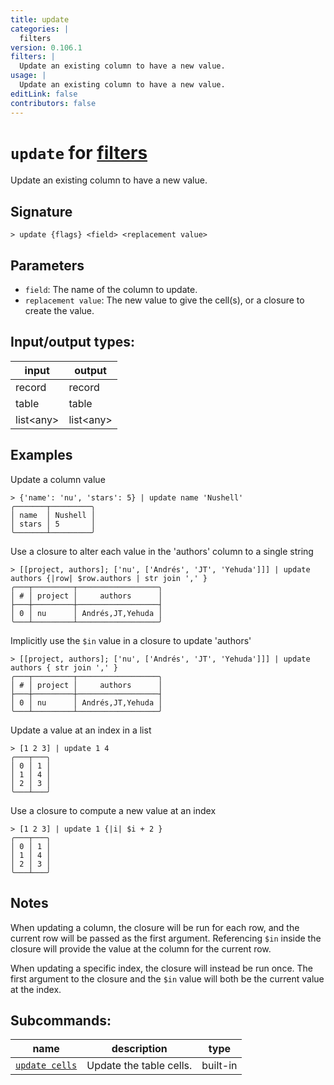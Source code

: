 ```yaml
---
title: update
categories: |
  filters
version: 0.106.1
filters: |
  Update an existing column to have a new value.
usage: |
  Update an existing column to have a new value.
editLink: false
contributors: false
---
```

<!-- This file is automatically generated. Please edit the command in https://github.com/nushell/nushell instead. -->

# `update` for [filters](/commands/categories/filters.md)

<div class='command-title'>Update an existing column to have a new value.</div>

## Signature

```> update {flags} <field> <replacement value>```

## Parameters

 -  `field`: The name of the column to update.
 -  `replacement value`: The new value to give the cell(s), or a closure to create the value.


## Input/output types:

| input     | output    |
| --------- | --------- |
| record    | record    |
| table     | table     |
| list&lt;any&gt; | list&lt;any&gt; |
## Examples

Update a column value
```nu
> {'name': 'nu', 'stars': 5} | update name 'Nushell'
╭───────┬─────────╮
│ name  │ Nushell │
│ stars │ 5       │
╰───────┴─────────╯
```

Use a closure to alter each value in the 'authors' column to a single string
```nu
> [[project, authors]; ['nu', ['Andrés', 'JT', 'Yehuda']]] | update authors {|row| $row.authors | str join ',' }
╭───┬─────────┬──────────────────╮
│ # │ project │     authors      │
├───┼─────────┼──────────────────┤
│ 0 │ nu      │ Andrés,JT,Yehuda │
╰───┴─────────┴──────────────────╯

```

Implicitly use the `$in` value in a closure to update 'authors'
```nu
> [[project, authors]; ['nu', ['Andrés', 'JT', 'Yehuda']]] | update authors { str join ',' }
╭───┬─────────┬──────────────────╮
│ # │ project │     authors      │
├───┼─────────┼──────────────────┤
│ 0 │ nu      │ Andrés,JT,Yehuda │
╰───┴─────────┴──────────────────╯

```

Update a value at an index in a list
```nu
> [1 2 3] | update 1 4
╭───┬───╮
│ 0 │ 1 │
│ 1 │ 4 │
│ 2 │ 3 │
╰───┴───╯

```

Use a closure to compute a new value at an index
```nu
> [1 2 3] | update 1 {|i| $i + 2 }
╭───┬───╮
│ 0 │ 1 │
│ 1 │ 4 │
│ 2 │ 3 │
╰───┴───╯

```

## Notes
When updating a column, the closure will be run for each row, and the current row will be passed as the first argument. Referencing `$in` inside the closure will provide the value at the column for the current row.

When updating a specific index, the closure will instead be run once. The first argument to the closure and the `$in` value will both be the current value at the index.

## Subcommands:

| name                                             | description             | type     |
| ------------------------------------------------ | ----------------------- | -------- |
| [`update cells`](/commands/docs/update_cells.md) | Update the table cells. | built-in |